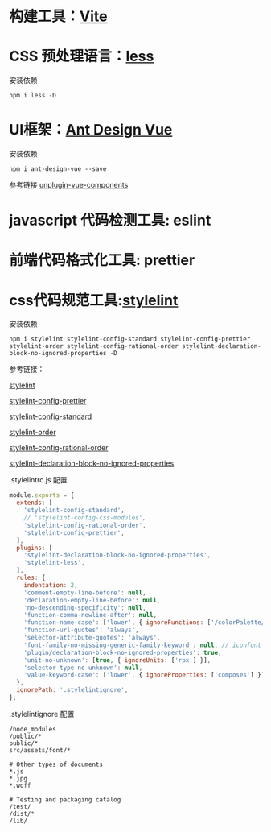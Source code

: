 # 构建工具：[Vite]()

# CSS 预处理语言：[less](https://less.bootcss.com/)
安装依赖
```
npm i less -D
```

# UI框架：[Ant Design Vue](https://www.antdv.com/components/overview-cn)
安装依赖
```
npm i ant-design-vue --save
```
参考链接
[unplugin-vue-components](https://www.npmjs.com/package/unplugin-vue-components)
# javascript 代码检测工具: eslint

# 前端代码格式化工具: prettier

# css代码规范工具:[stylelint](https://stylelint.io/user-guide/get-started)

安装依赖

```
npm i stylelint stylelint-config-standard stylelint-config-prettier stylelint-order stylelint-config-rational-order stylelint-declaration-block-no-ignored-properties -D
```

参考链接：

[stylelint](https://stylelint.io/user-guide/get-started)

<!-- [stylelint-config-css-modules](stylelint-config-css-modules) -->

[stylelint-config-prettier](https://www.npmjs.com/package/stylelint-config-prettier)

[stylelint-config-standard](https://www.npmjs.com/package/stylelint-config-standard)

[stylelint-order](https://www.npmjs.com/package/stylelint-order)

[stylelint-config-rational-order](https://www.npmjs.com/package/stylelint-config-rational-order)

[stylelint-declaration-block-no-ignored-properties](https://www.npmjs.com/package/stylelint-declaration-block-no-ignored-properties)

<!-- [stylelint-less](https://www.npmjs.com/package/stylelint-less) -->
.stylelintrc.js 配置

```javascript
module.exports = {
  extends: [
    'stylelint-config-standard',
    // 'stylelint-config-css-modules',
    'stylelint-config-rational-order',
    'stylelint-config-prettier',
  ],
  plugins: [
    'stylelint-declaration-block-no-ignored-properties',
    'stylelint-less',
  ],
  rules: {
    indentation: 2,
    'comment-empty-line-before': null,
    'declaration-empty-line-before': null,
    'no-descending-specificity': null,
    'function-comma-newline-after': null,
    'function-name-case': ['lower', { ignoreFunctions: ['/colorPalette/'] }],
    'function-url-quotes': 'always',
    'selector-attribute-quotes': 'always',
    'font-family-no-missing-generic-family-keyword': null, // iconfont
    'plugin/declaration-block-no-ignored-properties': true,
    'unit-no-unknown': [true, { ignoreUnits: ['rpx'] }],
    'selector-type-no-unknown': null,
    'value-keyword-case': ['lower', { ignoreProperties: ['composes'] }],
  },
  ignorePath: '.stylelintignore',
};
```

.stylelintignore 配置

```
/node_modules
/public/*
public/*
src/assets/font/*

# Other types of documents
*.js
*.jpg
*.woff
​
# Testing and packaging catalog
/test/
/dist/*
/lib/
```

